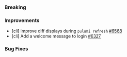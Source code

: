 ### Breaking


### Improvements

- [cli] Improve diff displays during `pulumi refresh`
  [#6568](https://github.com/pulumi/pulumi/pull/6568)
- [cli] Add a welcome message to login
  [#6327](https://github.com/pulumi/pulumi/pull/6327)

### Bug Fixes

